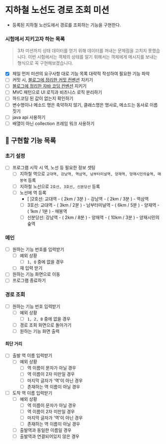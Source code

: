 # 지하철 노선도 경로 조회 미션
- 등록된 지하철 노선도에서 경로를 조회하는 기능을 구현한다.

### 시험에서 지키고자 하는 목록

> 3차 미션까지 상태 데이터를 얻기 위해 데이터를 꺼내는 문제점을 고치지 못했습니다.
이번 시험에서는 객체의 상태를 알기 위해서는 객체에게 메시지를 보내는 형식으로 꼭 구현해보겠습니다.

- [x]  제일 먼저 미션의 요구사항 대로 기능 목록 대략적 작성하여 필요한 기능 파악
- [ ]  커밋 시, [블로그에 정리한 커밋 컨벤션](https://velog.io/@new_wisdom/Clean-Coding-Commit-Message-Conventions) 지키기
- [ ]  [블로그에 정리한 자바 코딩 컨벤션](https://velog.io/@new_wisdom/JAVA-Google-Java-Style-Guide-%EB%B2%88%EC%97%AD) 지키기
- [ ]  MVC 패턴으로 UI 로직과 비즈니스 로직 분리하기
- [ ]  하드코딩 된 값이 없는지 확인하기
- [ ]  변수명이나 메소드 명은 축약하지 않기, 클래스명은 명사로, 메소드는 동사로 이름 짓기
- [ ]  java api 사용하기
- [ ]  배열이 아닌 collection 프레임 워크 사용하기

## 📃 구현할 기능 목록
### 초기 설정
- [ ]  프로그램 시작 시 역, 노선 등 필요한 정보 셋팅
    - [ ]  지하철 역으로 ```교대역, 강남역, 역삼역, 남부터미널역, 양재역, 양재시민의숲역, 매봉역``` 등록
    - [ ]  지하철 노선으로 ```2호선, 3호선, 신분당선``` 등록
    - [ ]  노선에 역 등록
    	- [ ]2호선: 교대역 - ( 2km / 3분 ) - 강남역 - ( 2km / 3분 ) - 역삼역
        - [ ] 3호선: 교대역 - ( 3km / 2분 ) - 남부터미널역 - ( 6km / 5분 ) - 양재역 - ( 1km / 1분 ) - 매봉역
        - [ ] 신분당선: 강남역 - ( 2km / 8분 ) - 양재역 - ( 10km / 3분 ) - 양재시민의숲역
       
### 메인 
- [ ] 원하는 기능 번호를 입력받기 
    - [ ]  예외 상황
        - [ ]  ```1, Q```  중에 없을 경우
    - [ ]  재 입력 받기
- [ ] 원하는 기능 화면으로 이동
- [ ] 프로그램 종료하기
### 경로 조회
- [ ]  원하는 기능 번호 입력받기
    - [ ]  예외 상황 
        - [ ]  ```1, 2, B```  중에 없을 경우
    - [ ]  경로 조회 화면으로 돌아가기
    - [ ]  원하는 기능 화면 출력
#### 최단 거리
- [ ]  출발 역 이름 입력받기
    - [ ]  예외 상황 
        - [ ]  역 이름이 문자가 아닐 경우
        - [ ]  역 이름이 2자 미만일 경우
        - [ ]  마지막 글자가 '역'이 아닌 경우
        - [ ]  존재하는 역 이름이 아닐 경우
- [ ]  도착 역 이름 입력받기
    - [ ]  예외 상황 
        - [ ]  역 이름이 문자가 아닐 경우
        - [ ]  역 이름이 2자 미만일 경우
        - [ ]  마지막 글자가 '역'이 아닌 경우
        - [ ]  존재하는 역 이름이 아닐 경우
	- [ ]  출발역과 동일한 이름일 경우
	- [ ]  출발역과 연결되어있지 않은 경우